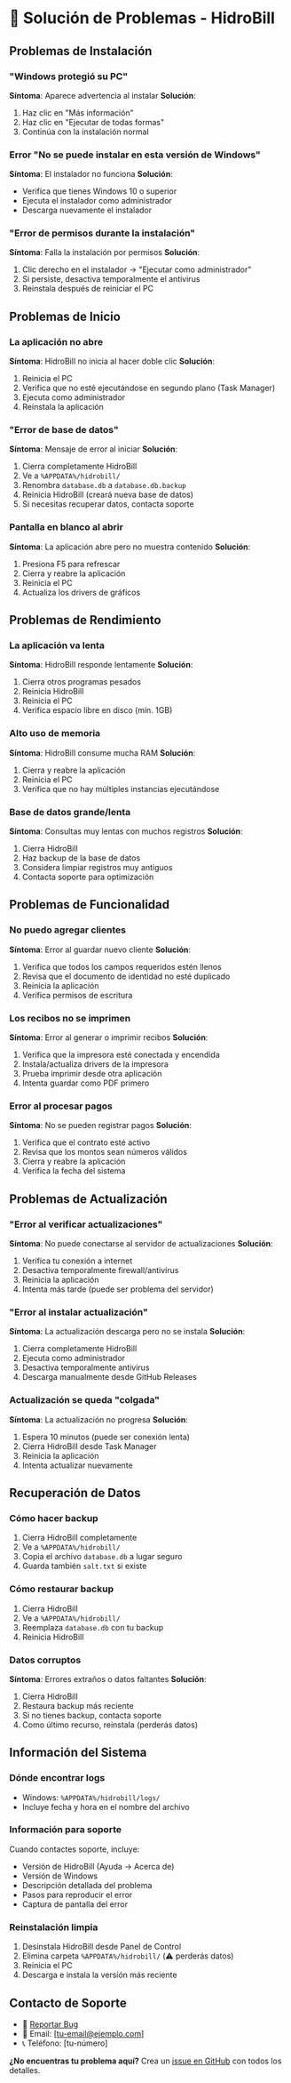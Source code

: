 # 🚨 Solución de Problemas - HidroBill

## Problemas de Instalación

### "Windows protegió su PC"

**Síntoma**: Aparece advertencia al instalar
**Solución**:

1. Haz clic en "Más información"
2. Haz clic en "Ejecutar de todas formas"
3. Continúa con la instalación normal

### Error "No se puede instalar en esta versión de Windows"

**Síntoma**: El instalador no funciona
**Solución**:

- Verifica que tienes Windows 10 o superior
- Ejecuta el instalador como administrador
- Descarga nuevamente el instalador

### "Error de permisos durante la instalación"

**Síntoma**: Falla la instalación por permisos
**Solución**:

1. Clic derecho en el instalador → "Ejecutar como administrador"
2. Si persiste, desactiva temporalmente el antivirus
3. Reinstala después de reiniciar el PC

## Problemas de Inicio

### La aplicación no abre

**Síntoma**: HidroBill no inicia al hacer doble clic
**Solución**:

1. Reinicia el PC
2. Verifica que no esté ejecutándose en segundo plano (Task Manager)
3. Ejecuta como administrador
4. Reinstala la aplicación

### "Error de base de datos"

**Síntoma**: Mensaje de error al iniciar
**Solución**:

1. Cierra completamente HidroBill
2. Ve a `%APPDATA%/hidrobill/`
3. Renombra `database.db` a `database.db.backup`
4. Reinicia HidroBill (creará nueva base de datos)
5. Si necesitas recuperar datos, contacta soporte

### Pantalla en blanco al abrir

**Síntoma**: La aplicación abre pero no muestra contenido
**Solución**:

1. Presiona F5 para refrescar
2. Cierra y reabre la aplicación
3. Reinicia el PC
4. Actualiza los drivers de gráficos

## Problemas de Rendimiento

### La aplicación va lenta

**Síntoma**: HidroBill responde lentamente
**Solución**:

1. Cierra otros programas pesados
2. Reinicia HidroBill
3. Reinicia el PC
4. Verifica espacio libre en disco (mín. 1GB)

### Alto uso de memoria

**Síntoma**: HidroBill consume mucha RAM
**Solución**:

1. Cierra y reabre la aplicación
2. Reinicia el PC
3. Verifica que no hay múltiples instancias ejecutándose

### Base de datos grande/lenta

**Síntoma**: Consultas muy lentas con muchos registros
**Solución**:

1. Cierra HidroBill
2. Haz backup de la base de datos
3. Considera limpiar registros muy antiguos
4. Contacta soporte para optimización

## Problemas de Funcionalidad

### No puedo agregar clientes

**Síntoma**: Error al guardar nuevo cliente
**Solución**:

1. Verifica que todos los campos requeridos estén llenos
2. Revisa que el documento de identidad no esté duplicado
3. Reinicia la aplicación
4. Verifica permisos de escritura

### Los recibos no se imprimen

**Síntoma**: Error al generar o imprimir recibos
**Solución**:

1. Verifica que la impresora esté conectada y encendida
2. Instala/actualiza drivers de la impresora
3. Prueba imprimir desde otra aplicación
4. Intenta guardar como PDF primero

### Error al procesar pagos

**Síntoma**: No se pueden registrar pagos
**Solución**:

1. Verifica que el contrato esté activo
2. Revisa que los montos sean números válidos
3. Cierra y reabre la aplicación
4. Verifica la fecha del sistema

## Problemas de Actualización

### "Error al verificar actualizaciones"

**Síntoma**: No puede conectarse al servidor de actualizaciones
**Solución**:

1. Verifica tu conexión a internet
2. Desactiva temporalmente firewall/antivirus
3. Reinicia la aplicación
4. Intenta más tarde (puede ser problema del servidor)

### "Error al instalar actualización"

**Síntoma**: La actualización descarga pero no se instala
**Solución**:

1. Cierra completamente HidroBill
2. Ejecuta como administrador
3. Desactiva temporalmente antivirus
4. Descarga manualmente desde GitHub Releases

### Actualización se queda "colgada"

**Síntoma**: La actualización no progresa
**Solución**:

1. Espera 10 minutos (puede ser conexión lenta)
2. Cierra HidroBill desde Task Manager
3. Reinicia la aplicación
4. Intenta actualizar nuevamente

## Recuperación de Datos

### Cómo hacer backup

1. Cierra HidroBill completamente
2. Ve a `%APPDATA%/hidrobill/`
3. Copia el archivo `database.db` a lugar seguro
4. Guarda también `salt.txt` si existe

### Cómo restaurar backup

1. Cierra HidroBill
2. Ve a `%APPDATA%/hidrobill/`
3. Reemplaza `database.db` con tu backup
4. Reinicia HidroBill

### Datos corruptos

**Síntoma**: Errores extraños o datos faltantes
**Solución**:

1. Cierra HidroBill
2. Restaura backup más reciente
3. Si no tienes backup, contacta soporte
4. Como último recurso, reinstala (perderás datos)

## Información del Sistema

### Dónde encontrar logs

- Windows: `%APPDATA%/hidrobill/logs/`
- Incluye fecha y hora en el nombre del archivo

### Información para soporte

Cuando contactes soporte, incluye:

- Versión de HidroBill (Ayuda → Acerca de)
- Versión de Windows
- Descripción detallada del problema
- Pasos para reproducir el error
- Captura de pantalla del error

### Reinstalación limpia

1. Desinstala HidroBill desde Panel de Control
2. Elimina carpeta `%APPDATA%/hidrobill/` (⚠️ perderás datos)
3. Reinicia el PC
4. Descarga e instala la versión más reciente

## Contacto de Soporte

- 🐛 [Reportar Bug](https://github.com/Kent-Probe/hidrobill/issues)
- 📧 Email: [tu-email@ejemplo.com]
- 📞 Teléfono: [tu-número]

**¿No encuentras tu problema aquí?**
Crea un [issue en GitHub](https://github.com/Kent-Probe/hidrobill/issues) con todos los detalles.
